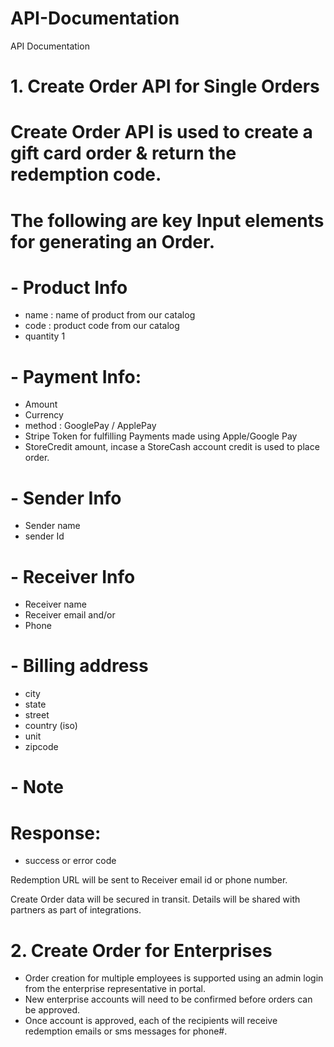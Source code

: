 # API-Documentation
API Documentation

# 1. Create Order API for Single Orders

# Create Order API is used to create a gift card order & return the redemption code.
# The following are key Input elements for generating an Order.
# - Product Info
  - name : name of product from our catalog
  - code : product code from our catalog
  - quantity 1
# - Payment Info: 
  - Amount 
  - Currency 
  - method : GooglePay / ApplePay 
  - Stripe Token for fulfilling Payments made using Apple/Google Pay
  - StoreCredit amount, incase a StoreCash account credit is used to place order.
# - Sender Info
  - Sender name
  - sender Id
# - Receiver Info
  - Receiver name
  - Receiver email
      and/or
  - Phone 
# - Billing address
  - city
  - state
  - street
  - country (iso)
  - unit
  - zipcode
# - Note

# Response:
  - success or error code

Redemption URL will be sent to Receiver email id or phone number.

Create Order data will be secured in transit. Details will be shared with partners as part of integrations.

# 2. Create Order for Enterprises
  - Order creation for multiple employees is supported using an admin login from the enterprise representative in portal. 
  - New enterprise accounts will need to be confirmed before orders can be approved.
  - Once account is approved, each of the recipients will receive redemption emails or sms messages for phone#.

